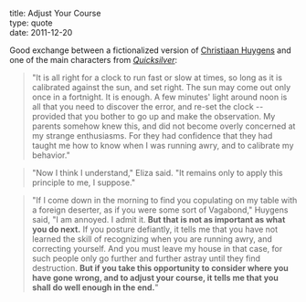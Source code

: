 title: Adjust Your Course  
type: quote  
date: 2011-12-20

Good exchange between a fictionalized version of [Christiaan Huygens][huy] and one of the main characters from *[Quicksilver][qik]*:

  > "It is all right for a clock to run fast or slow at times, so long as it
  > is calibrated against the sun, and set right. The sun may come out only
  > once in a fortnight. It is enough. A few minutes' light around noon is
  > all that you need to discover the error, and re-set the clock -- provided
  > that you bother to go up and make the observation. My parents somehow
  > knew this, and did not become overly concerned at my strange enthusiasms.
  > For they had confidence that they had taught me how to know when I was
  > running awry, and to calibrate my behavior."

  > "Now I think I understand," Eliza said. "It remains only to apply this
  > principle to me, I suppose."

  > "If I come down in the morning to find you copulating on my table with a
  > foreign deserter, as if you were some sort of Vagabond," Huygens said, "I
  > am annoyed. I admit it. **But that is not as important as what you do
  > next.** If you posture defiantly, it tells me that you have not learned
  > the skill of recognizing when you are running awry, and correcting
  > yourself. And you must leave my house in that case, for such people only
  > go further and further astray until they find destruction. **But if you
  > take this opportunity to consider where you have gone wrong, and to
  > adjust your course, it tells me that you shall do well enough in the
  > end.**"

  [huy]: http://en.wikipedia.org/wiki/Christiaan_Huygens
  [qik]: http://en.wikipedia.org/wiki/Quicksilver_(novel)
